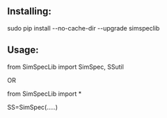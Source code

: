 Installing:
-----------

sudo pip install --no-cache-dir --upgrade simspeclib



Usage:
------

from SimSpecLib import SimSpec, SSutil

OR

from SimSpecLib import *


SS=SimSpec(.....)